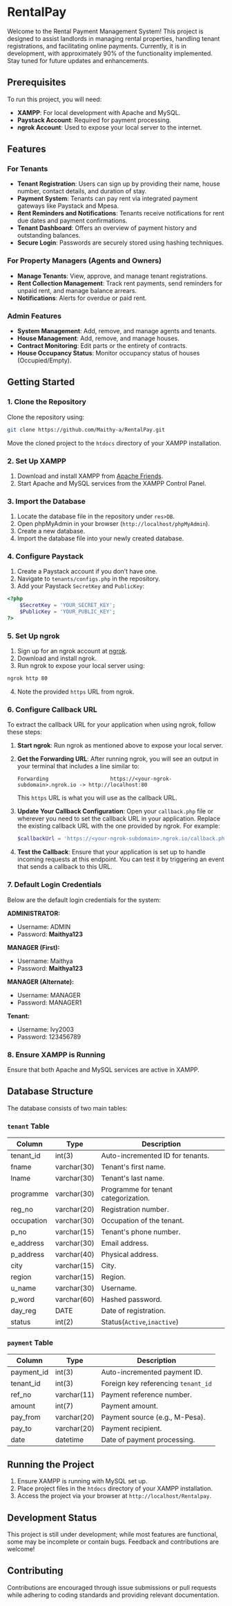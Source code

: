 # RentalPay

Welcome to the Rental Payment Management System! This project is designed to assist landlords in managing rental properties, handling tenant registrations, and facilitating online payments. Currently, it is in development, with approximately 90% of the functionality implemented. Stay tuned for future updates and enhancements.

## Prerequisites

To run this project, you will need:

- **XAMPP**: For local development with Apache and MySQL.
- **Paystack Account**: Required for payment processing.
- **ngrok Account**: Used to expose your local server to the internet.

## Features

### For Tenants

- **Tenant Registration**: Users can sign up by providing their name, house number, contact details, and duration of stay.
- **Payment System**: Tenants can pay rent via integrated payment gateways like Paystack and Mpesa.
- **Rent Reminders and Notifications**: Tenants receive notifications for rent due dates and payment confirmations.
- **Tenant Dashboard**: Offers an overview of payment history and outstanding balances.
- **Secure Login**: Passwords are securely stored using hashing techniques.

### For Property Managers (Agents and Owners)

- **Manage Tenants**: View, approve, and manage tenant registrations.
- **Rent Collection Management**: Track rent payments, send reminders for unpaid rent, and manage balance arrears.
- **Notifications**: Alerts for overdue or paid rent.

### Admin Features

- **System Management**: Add, remove, and manage agents and tenants.
- **House Management**: Add, remove, and manage houses.
- **Contract Monitoring**: Edit parts or the entirety of contracts.
- **House Occupancy Status**: Monitor occupancy status of houses (Occupied/Empty).

## Getting Started

### 1. Clone the Repository

Clone the repository using:

```sh
git clone https://github.com/Maithy-a/RentalPay.git
```

Move the cloned project to the `htdocs` directory of your XAMPP installation.

### 2. Set Up XAMPP

1. Download and install XAMPP from [Apache Friends](https://www.apachefriends.org/index.html).
2. Start Apache and MySQL services from the XAMPP Control Panel.

### 3. Import the Database

1. Locate the database file in the repository under `res>DB`.
2. Open phpMyAdmin in your browser (`http://localhost/phpMyAdmin`).
3. Create a new database.
4. Import the database file into your newly created database.

### 4. Configure Paystack

1. Create a Paystack account if you don’t have one.
2. Navigate to `tenants/configs.php` in the repository.
3. Add your Paystack `SecretKey` and `PublicKey`:

```php
<?php 
    $SecretKey = 'YOUR_SECRET_KEY';
    $PublicKey = 'YOUR_PUBLIC_KEY';
?>
```

### 5. Set Up ngrok

1. Sign up for an ngrok account at [ngrok](https://ngrok.com/).
2. Download and install ngrok.
3. Run ngrok to expose your local server using:

```sh
ngrok http 80
```

4. Note the provided `https` URL from ngrok.

### 6. Configure Callback URL

To extract the callback URL for your application when using ngrok, follow these steps:

1. **Start ngrok**: Run ngrok as mentioned above to expose your local server.

2. **Get the Forwarding URL**: After running ngrok, you will see an output in your terminal that includes a line similar to:

   ```
   Forwarding                    https://<your-ngrok-subdomain>.ngrok.io -> http://localhost:80
   ```

   This `https` URL is what you will use as the callback URL.

3. **Update Your Callback Configuration**: Open your `callback.php` file or wherever you need to set the callback URL in your application. Replace the existing callback URL with the one provided by ngrok. For example:

   ```php
   $callbackUrl = 'https://<your-ngrok-subdomain>.ngrok.io/callback.php';
   ```

4. **Test the Callback**: Ensure that your application is set up to handle incoming requests at this endpoint. You can test it by triggering an event that sends a callback to this URL.

### 7. Default Login Credentials

Below are the default login credentials for the system:

**ADMINISTRATOR:**

- Username: ADMIN
- Password: **Maithya123**

**MANAGER (First):**

- Username: Maithya
- Password: **Maithya123**

**MANAGER (Alternate):**

- Username: MANAGER
- Password: MANAGER1

**Tenant:**

- Username: Ivy2003
- Password: 123456789

### 8. Ensure XAMPP is Running

Ensure that both Apache and MySQL services are active in XAMPP.

## Database Structure

The database consists of two main tables:

### `tenant` Table

| Column      | Type         | Description                        |
|-------------|--------------|------------------------------------|
| tenant_id   | int(3)       | Auto-incremented ID for tenants.   |
| fname       | varchar(30)  | Tenant's first name.               |
| lname       | varchar(30)  | Tenant's last name.                |
| programme   | varchar(30)  | Programme for tenant categorization.|
| reg_no      | varchar(20)  | Registration number.               |
| occupation  | varchar(30)  | Occupation of the tenant.          |
| p_no        | varchar(15)  | Tenant's phone number.             |
| e_address   | varchar(30)  | Email address.                     |
| p_address   | varchar(40)  | Physical address.                  |
| city        | varchar(15)  | City.                              |
| region      | varchar(15)  | Region.                            |
| u_name      | varchar(30)  | Username.                          |
| p_word      | varchar(60)  | Hashed password.                   |
| day_reg     | DATE         | Date of registration.              |
| status      | int(2)       | Status(`Active`,`inactive`)        |

### `payment` Table

| Column      | Type         | Description                        |
|-------------|--------------|------------------------------------|
| payment_id  | int(3)       | Auto-incremented payment ID.       |
| tenant_id   | int(3)       | Foreign key referencing `tenant_id`|
| ref_no      | varchar(11)  | Payment reference number.          |
| amount      | int(7)       | Payment amount.                    |
| pay_from    | varchar(20)  | Payment source (e.g., M-Pesa).     |
| pay_to      | varchar(20)  | Payment recipient.                 |
| date        | datetime     | Date of payment processing.        |

## Running the Project

1. Ensure XAMPP is running with MySQL set up.
2. Place project files in the `htdocs` directory of your XAMPP installation.
3. Access the project via your browser at `http://localhost/Rentalpay`.

## Development Status

This project is still under development; while most features are functional, some may be incomplete or contain bugs. Feedback and contributions are welcome!

## Contributing

Contributions are encouraged through issue submissions or pull requests while adhering to coding standards and providing relevant documentation.

